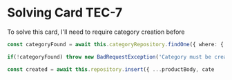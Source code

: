# Solving Card TEC-7
To solve this card, I'll need to require category creation before
``` typescript
const categoryFound = await this.categoryRepository.findOne({ where: { id: categoryId }})

if(!categoryFound) throw new BadRequestException('Category must be created before')

const created = await this.repository.insert({ ...productBody, cate    gories: [categoryFound] })
```
